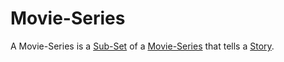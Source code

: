 # Movie-Series

A Movie-Series is a [Sub-Set](60105.md) of a [Movie-Series](200300003.md) that tells a [Story](404.md).